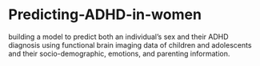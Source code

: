 # Predicting-ADHD-in-women
building a model to predict both an individual’s sex and their ADHD diagnosis using functional brain imaging data of children and adolescents and their socio-demographic, emotions, and parenting information.
